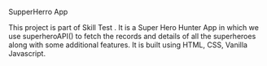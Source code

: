 SupperHerro App

This project is part of Skill Test . It is a Super Hero Hunter App in which we use superheroAPI() to fetch the records and details of all the superheroes along with some additional features. It is built using HTML, CSS, Vanilla Javascript.

